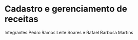 # Cadastro e gerenciamento de receitas
Integrantes Pedro Ramos Leite Soares e Rafael Barbosa Martins
